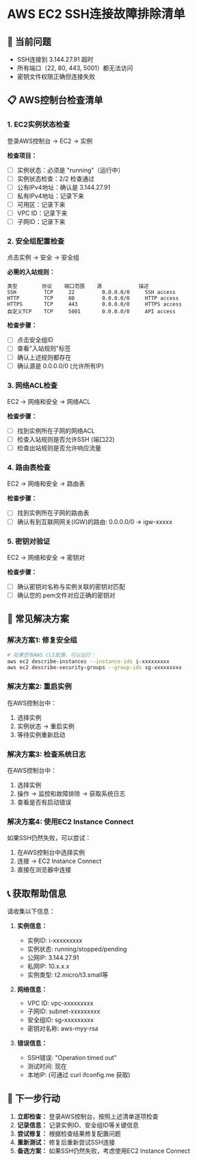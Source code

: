 # AWS EC2 SSH连接故障排除清单

## 🚨 当前问题
- SSH连接到 3.144.27.91 超时
- 所有端口（22, 80, 443, 5001）都无法访问
- 密钥文件权限正确但连接失败

## 📋 AWS控制台检查清单

### 1. EC2实例状态检查
登录AWS控制台 → EC2 → 实例

**检查项目：**
- [ ] 实例状态：必须是 "running"（运行中）
- [ ] 实例状态检查：2/2 检查通过
- [ ] 公有IPv4地址：确认是 3.144.27.91
- [ ] 私有IPv4地址：记录下来
- [ ] 可用区：记录下来
- [ ] VPC ID：记录下来
- [ ] 子网ID：记录下来

### 2. 安全组配置检查
点击实例 → 安全 → 安全组

**必需的入站规则：**
```
类型        协议    端口范围    源            描述
SSH         TCP     22         0.0.0.0/0     SSH access
HTTP        TCP     80         0.0.0.0/0     HTTP access  
HTTPS       TCP     443        0.0.0.0/0     HTTPS access
自定义TCP    TCP     5001       0.0.0.0/0     API access
```

**检查步骤：**
- [ ] 点击安全组ID
- [ ] 查看"入站规则"标签
- [ ] 确认上述规则都存在
- [ ] 确认源是 0.0.0.0/0 (允许所有IP)

### 3. 网络ACL检查
EC2 → 网络和安全 → 网络ACL

**检查步骤：**
- [ ] 找到实例所在子网的网络ACL
- [ ] 检查入站规则是否允许SSH (端口22)
- [ ] 检查出站规则是否允许响应流量

### 4. 路由表检查
EC2 → 网络和安全 → 路由表

**检查步骤：**
- [ ] 找到实例所在子网的路由表
- [ ] 确认有到互联网网关(IGW)的路由: 0.0.0.0/0 → igw-xxxxx

### 5. 密钥对验证
EC2 → 网络和安全 → 密钥对

**检查步骤：**
- [ ] 确认密钥对名称与实例关联的密钥对匹配
- [ ] 确认您的.pem文件对应正确的密钥对

## 🔧 常见解决方案

### 解决方案1: 修复安全组
```bash
# 如果您有AWS CLI配置，可以运行：
aws ec2 describe-instances --instance-ids i-xxxxxxxxx
aws ec2 describe-security-groups --group-ids sg-xxxxxxxxx
```

### 解决方案2: 重启实例
在AWS控制台中：
1. 选择实例
2. 实例状态 → 重启实例
3. 等待实例重新启动

### 解决方案3: 检查系统日志
在AWS控制台中：
1. 选择实例
2. 操作 → 监控和故障排除 → 获取系统日志
3. 查看是否有启动错误

### 解决方案4: 使用EC2 Instance Connect
如果SSH仍然失败，可以尝试：
1. 在AWS控制台中选择实例
2. 连接 → EC2 Instance Connect
3. 直接在浏览器中连接

## 📞 获取帮助信息

请收集以下信息：

1. **实例信息：**
   - 实例ID: i-xxxxxxxxx
   - 实例状态: running/stopped/pending
   - 公网IP: 3.144.27.91
   - 私网IP: 10.x.x.x
   - 实例类型: t2.micro/t3.small等

2. **网络信息：**
   - VPC ID: vpc-xxxxxxxxx
   - 子网ID: subnet-xxxxxxxxx
   - 安全组ID: sg-xxxxxxxxx
   - 密钥对名称: aws-myy-rsa

3. **错误信息：**
   - SSH错误: "Operation timed out"
   - 测试时间: 现在
   - 本地IP: (可通过 curl ifconfig.me 获取)

## 🎯 下一步行动

1. **立即检查：** 登录AWS控制台，按照上述清单逐项检查
2. **记录信息：** 记录实例ID、安全组ID等关键信息
3. **尝试修复：** 根据检查结果修复配置问题
4. **重新测试：** 修复后重新尝试SSH连接
5. **备选方案：** 如果SSH仍然失败，考虑使用EC2 Instance Connect 